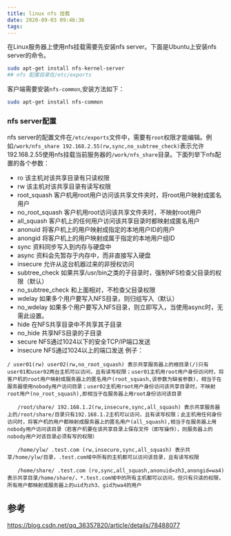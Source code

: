 ```yaml
---
title: linux nfs 挂载
date: 2020-09-03 09:46:36
tags:
---
```

在Linux服务器上使用nfs挂载需要先安装nfs server。下面是Ubuntu上安装nfs server的命令。
```bash
sudo apt-get install nfs-kernel-server
## nfs 配置目录在/etc/exports
```
客户端需要安装`nfs-common`,安装方法如下：
```bash
sudo apt-get install nfs-common
```
<!--more-->
### nfs server配置
nfs server的配置文件在`/etc/exports`文件中，需要有`root`权限才能编辑。例如`/work/nfs_share 192.168.2.55(rw,sync,no_subtree_check)`表示允许192.168.2.55使用nfs挂载当前服务器的`/work/nfs_share`目录。下面列举下nfs配置的各个参数：
* ro 该主机对该共享目录有只读权限
* rw 该主机对该共享目录有读写权限
* root_squash 客户机用root用户访问该共享文件夹时，将root用户映射成匿名用户
* no_root_squash 客户机用root访问该共享文件夹时，不映射root用户
* all_squash 客户机上的任何用户访问该共享目录时都映射成匿名用户
* anonuid 将客户机上的用户映射成指定的本地用户ID的用户
* anongid 将客户机上的用户映射成属于指定的本地用户组ID
* sync 资料同步写入到内存与硬盘中
* async 资料会先暂存于内存中，而非直接写入硬盘
* insecure 允许从这台机器过来的非授权访问 
* subtree_check 如果共享/usr/bin之类的子目录时，强制NFS检查父目录的权限（默认）
* no_subtree_check 和上面相对，不检查父目录权限
* wdelay 如果多个用户要写入NFS目录，则归组写入（默认）
* no_wdelay 如果多个用户要写入NFS目录，则立即写入，当使用async时，无需此设置。
* hide 在NFS共享目录中不共享其子目录
* no_hide 共享NFS目录的子目录
* secure NFS通过1024以下的安全TCP/IP端口发送
* insecure NFS通过1024以上的端口发送
例子：
```
/ user01(rw) user02(rw,no_root_squash) 表示共享服务器上的根目录(/)只有user01和user02两台主机可以访问，且有读写权限；user01主机用root用户身份访问时，将客户机的root用户映射成服务器上的匿名用户(root_squash,该参数为缺省参数)，相当于在服务器使用nobody用户访问目录；user02主机用root用户身份访问该共享目录时，不映射root用户(no_root_squash),即相当于在服务器上用root身份访问该目录

　　/root/share/ 192.168.1.2(rw,insecure,sync,all_squash) 表示共享服务器上的/root/share/目录只有192.168.1.2主机可以访问，且有读写权限；此主机用任何身份访问时，将客户机的用户都映射成服务器上的匿名用户(all_squash),相当于在服务器上用nobody用户访问该目录（若客户机要在该共享目录上保存文件（即写操作），则服务器上的nobody用户对该目录必须有写的权限）

　　/home/ylw/ .test.com (rw,insecure,sync,all_squash) 表示共享/home/ylw/目录，.test.com域中所有的主机都可以访问该目录，且有读写权限

　　/home/share/ .test.com (ro,sync,all_squash,anonuid=zh3,anongid=wa4) 表示共享目录/home/share/，*.test.com域中的所有主机都可以访问，但只有只读的权限，所有用户都映射成服务器上的uid为zh3、gid为wa4的用户
```

## 参考
https://blog.csdn.net/qq_36357820/article/details/78488077
